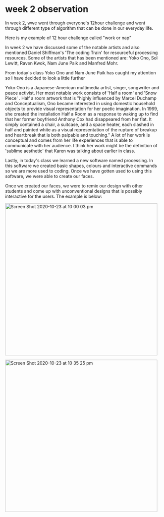 
<h1>week 2 observation</h1>
<p> In week 2, wwe went through everyone's 12hour challenge and went through different type of algorithm that can be done in our everyday life.</p>
<p> Here is my example of 12 hour challenge called "work or nap"</p>

<p>In week 2 we have discussed some of the notable artists and also mentioned Daniel Shiffman's 'The coding Train' for resourceful processing resources. 
  Some of the artists that has been mentioned are: Yoko Ono, Sol Lewitt, Raven Kwok, Nam June Paik and Manfred Mohr.</p>
  <p> From today's class Yoko Ono and Nam June Paik has caught my attention so I have decided to look a little further</p>
  <p> Yoko Ono is a Japanese-American multimedia artist, singer, songwriter and peace activist. Her most notable work consists of 'Half a room' and 'Snow Piece' . Half a room artwork that is "highly influenced by Marcel Duchamp and Conceptualism, Ono became interested in using domestic household objects to provide visual representation for her poetic imagination. In 1969, she created the installation Half a Room as a response to waking up to find that her former boyfriend Anthony Cox had disappeared from her flat. It simply contained a chair, a suitcase, and a space heater, each slashed in half and painted white as a visual representation of the rupture of breakup and heartbreak that is both palpable and touching." A lot of her work is conceptual and comes from her life experiences that is able to communicate with her audience. I think her work might be the definition of 'sublime aesthetic' that Karen was talking about earlier in class.

<p>Lastly, in today's class we learned a new software named processing. In this software we created basic shapes, colours and interactive commands so we are more used to coding. Once we have gotten used to using this software, we were able to create our faces.</p>
<p> Once we created our faces, we were to remix our design with other students and come up with unconventional designs that is possibly interactive for the users. The example is below:</p>
<p><img width="491" alt="Screen Shot 2020-10-23 at 10 00 03 pm" src="https://user-images.githubusercontent.com/68724251/97105824-007d6480-1712-11eb-881e-cfa29282072d.png"></p>
<p><img width="491" alt="Screen Shot 2020-10-23 at 10 35 25 pm" src="https://user-images.githubusercontent.com/68724251/97105800-e3e12c80-1711-11eb-86e1-1271ecb88b7b.png"></p>
